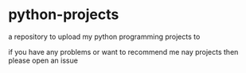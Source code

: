 # python-projects
a repository to upload my python programming projects to

if you have any problems or want to recommend me nay projects then please open an issue

